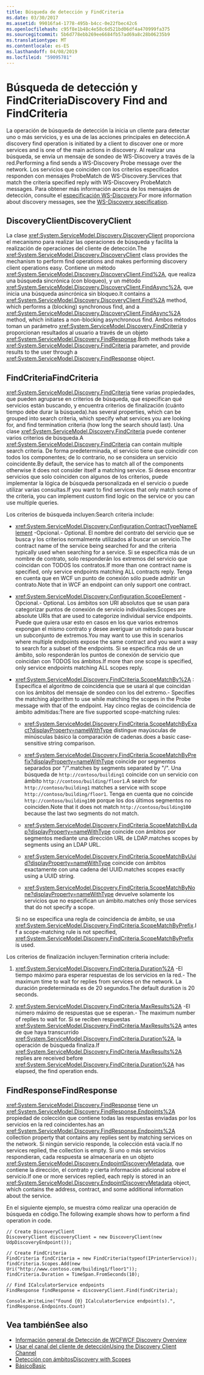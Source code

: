 ```yaml
---
title: Búsqueda de detección y FindCriteria
ms.date: 03/30/2017
ms.assetid: 99016fa4-1778-495b-b4cc-0e22fbec42c6
ms.openlocfilehash: c95f8e1b48c4e58c6d521bd06df4a470999fa375
ms.sourcegitcommit: 5b6d778ebb269ee6684fb57ad69a8c28b06235b9
ms.translationtype: MT
ms.contentlocale: es-ES
ms.lasthandoff: 04/08/2019
ms.locfileid: "59095781"
---
```

# <a name="discovery-find-and-findcriteria"></a><span data-ttu-id="3b947-102">Búsqueda de detección y FindCriteria</span><span class="sxs-lookup"><span data-stu-id="3b947-102">Discovery Find and FindCriteria</span></span>
<span data-ttu-id="3b947-103">La operación de búsqueda de detección la inicia un cliente para detectar uno o más servicios, y es una de las acciones principales en detección.</span><span class="sxs-lookup"><span data-stu-id="3b947-103">A discovery find operation is initiated by a client to discover one or more services and is one of the main actions in discovery.</span></span> <span data-ttu-id="3b947-104">Al realizar una búsqueda, se envía un mensaje de sondeo de WS-Discovery a través de la red.</span><span class="sxs-lookup"><span data-stu-id="3b947-104">Performing a find sends a WS-Discovery Probe message over the network.</span></span> <span data-ttu-id="3b947-105">Los servicios que coinciden con los criterios especificados responden con mensajes ProbeMatch de WS-Discovery.</span><span class="sxs-lookup"><span data-stu-id="3b947-105">Services that match the criteria specified reply with WS-Discovery ProbeMatch messages.</span></span> <span data-ttu-id="3b947-106">Para obtener más información acerca de los mensajes de detección, consulte el [especificación WS-Discovery](https://go.microsoft.com/fwlink/?LinkID=122347).</span><span class="sxs-lookup"><span data-stu-id="3b947-106">For more information about discovery messages, see the [WS-Discovery specification](https://go.microsoft.com/fwlink/?LinkID=122347).</span></span>  
  
## <a name="discoveryclient"></a><span data-ttu-id="3b947-107">DiscoveryClient</span><span class="sxs-lookup"><span data-stu-id="3b947-107">DiscoveryClient</span></span>  
 <span data-ttu-id="3b947-108">La clase <xref:System.ServiceModel.Discovery.DiscoveryClient> proporciona el mecanismo para realizar las operaciones de búsqueda y facilita la realización de operaciones del cliente de detección.</span><span class="sxs-lookup"><span data-stu-id="3b947-108">The <xref:System.ServiceModel.Discovery.DiscoveryClient> class provides the mechanism to perform find operations and makes performing discovery client operations easy.</span></span> <span data-ttu-id="3b947-109">Contiene un método <xref:System.ServiceModel.Discovery.DiscoveryClient.Find%2A>, que realiza una búsqueda sincrónica (con bloqueo), y un método <xref:System.ServiceModel.Discovery.DiscoveryClient.FindAsync%2A>, que inicia una búsqueda asincrónica sin bloqueo.</span><span class="sxs-lookup"><span data-stu-id="3b947-109">It contains a <xref:System.ServiceModel.Discovery.DiscoveryClient.Find%2A> method, which performs a (blocking) synchronous find, and a <xref:System.ServiceModel.Discovery.DiscoveryClient.FindAsync%2A> method, which initiates a non-blocking asynchronous find.</span></span> <span data-ttu-id="3b947-110">Ambos métodos toman un parámetro <xref:System.ServiceModel.Discovery.FindCriteria> y proporcionan resultados al usuario a través de un objeto <xref:System.ServiceModel.Discovery.FindResponse>.</span><span class="sxs-lookup"><span data-stu-id="3b947-110">Both methods take a <xref:System.ServiceModel.Discovery.FindCriteria> parameter, and provide results to the user through a <xref:System.ServiceModel.Discovery.FindResponse> object.</span></span>  
  
## <a name="findcriteria"></a><span data-ttu-id="3b947-111">FindCriteria</span><span class="sxs-lookup"><span data-stu-id="3b947-111">FindCriteria</span></span>  
 <xref:System.ServiceModel.Discovery.FindCriteria> <span data-ttu-id="3b947-112">tiene varias propiedades, que pueden agruparse en criterios de búsqueda, que especifican qué servicios están buscando, y encuentra criterios de finalización (cuánto tiempo debe durar la búsqueda).</span><span class="sxs-lookup"><span data-stu-id="3b947-112">has several properties, which can be grouped into search criteria, which specify what services you are looking for, and find termination criteria (how long the search should last).</span></span> <span data-ttu-id="3b947-113">Una clase <xref:System.ServiceModel.Discovery.FindCriteria> puede contener varios criterios de búsqueda.</span><span class="sxs-lookup"><span data-stu-id="3b947-113">A <xref:System.ServiceModel.Discovery.FindCriteria> can contain multiple search criteria.</span></span> <span data-ttu-id="3b947-114">De forma predeterminada, el servicio tiene que coincidir con todos los componentes; de lo contrario, no se considera un servicio coincidente.</span><span class="sxs-lookup"><span data-stu-id="3b947-114">By default, the service has to match all of the components otherwise it does not consider itself a matching service.</span></span> <span data-ttu-id="3b947-115">Si desea encontrar servicios que solo coinciden con algunos de los criterios, puede implementar la lógica de búsqueda personalizada en el servicio o puede utilizar varias consultas.</span><span class="sxs-lookup"><span data-stu-id="3b947-115">If you want to find services that only match some of the criteria, you can implement custom find logic on the service or you can use multiple queries.</span></span>  
  
 <span data-ttu-id="3b947-116">Los criterios de búsqueda incluyen:</span><span class="sxs-lookup"><span data-stu-id="3b947-116">Search criteria include:</span></span>  
  
-   <xref:System.ServiceModel.Discovery.Configuration.ContractTypeNameElement> <span data-ttu-id="3b947-117">-Opcional.</span><span class="sxs-lookup"><span data-stu-id="3b947-117">- Optional.</span></span> <span data-ttu-id="3b947-118">El nombre del contrato del servicio que se busca y los criterios normalmente utilizados al buscar un servicio.</span><span class="sxs-lookup"><span data-stu-id="3b947-118">The contract name of the service being searched for and the criteria typically used when searching for a service.</span></span> <span data-ttu-id="3b947-119">Si se especifica más de un nombre de contrato, solo responderán los extremos del servicio que coincidan con TODOS los contratos.</span><span class="sxs-lookup"><span data-stu-id="3b947-119">If more than one contract name is specified, only service endpoints matching ALL contracts reply.</span></span> <span data-ttu-id="3b947-120">Tenga en cuenta que en WCF un punto de conexión sólo puede admitir un contrato.</span><span class="sxs-lookup"><span data-stu-id="3b947-120">Note that in WCF an endpoint can only support one contract.</span></span>  
  
-   <xref:System.ServiceModel.Discovery.Configuration.ScopeElement> <span data-ttu-id="3b947-121">-Opcional.</span><span class="sxs-lookup"><span data-stu-id="3b947-121">- Optional.</span></span> <span data-ttu-id="3b947-122">Los ámbitos son URI absolutos que se usan para categorizar puntos de conexión de servicio individuales.</span><span class="sxs-lookup"><span data-stu-id="3b947-122">Scopes are absolute URIs that are used to categorize individual service endpoints.</span></span> <span data-ttu-id="3b947-123">Puede que quiera usar esto en casos en los que varios extremos expongan el mismo contrato y desee averiguar un método para buscar un subconjunto de extremos.</span><span class="sxs-lookup"><span data-stu-id="3b947-123">You may want to use this in scenarios where multiple endpoints expose the same contract and you want a way to search for a subset of the endpoints.</span></span> <span data-ttu-id="3b947-124">Si se especifica más de un ámbito, solo responderán los puntos de conexión de servicio que coincidan con TODOS los ámbitos.</span><span class="sxs-lookup"><span data-stu-id="3b947-124">If more than one scope is specified, only service endpoints matching ALL scopes reply.</span></span>  
  
-   <xref:System.ServiceModel.Discovery.FindCriteria.ScopeMatchBy%2A> <span data-ttu-id="3b947-125">: Especifica el algoritmo de coincidencia que se usará al que coincidan con los ámbitos del mensaje de sondeo con los del extremo.</span><span class="sxs-lookup"><span data-stu-id="3b947-125">- Specifies the matching algorithm to use while matching the scopes in the Probe message with that of the endpoint.</span></span> <span data-ttu-id="3b947-126">Hay cinco reglas de coincidencia de ámbito admitidas:</span><span class="sxs-lookup"><span data-stu-id="3b947-126">There are five supported scope-matching rules:</span></span>  
  
    -   <xref:System.ServiceModel.Discovery.FindCriteria.ScopeMatchByExact?displayProperty=nameWithType> <span data-ttu-id="3b947-127">distingue mayúsculas de minúsculas básico la comparación de cadenas.</span><span class="sxs-lookup"><span data-stu-id="3b947-127">does a basic case-sensitive string comparison.</span></span>  
  
    -   <xref:System.ServiceModel.Discovery.FindCriteria.ScopeMatchByPrefix?displayProperty=nameWithType> <span data-ttu-id="3b947-128">coincide por segmentos separados por "/".</span><span class="sxs-lookup"><span data-stu-id="3b947-128">matches by segments separated by "/".</span></span> <span data-ttu-id="3b947-129">Una búsqueda de `http://contoso/building1` coincide con un servicio con ámbito `http://contoso/building/floor1`.</span><span class="sxs-lookup"><span data-stu-id="3b947-129">A search for `http://contoso/building1` matches a service with scope `http://contoso/building/floor1`.</span></span> <span data-ttu-id="3b947-130">Tenga en cuenta que no coincide `http://contoso/building100` porque los dos últimos segmentos no coinciden.</span><span class="sxs-lookup"><span data-stu-id="3b947-130">Note that it does not match `http://contoso/building100` because the last two segments do not match.</span></span>  
  
    -   <xref:System.ServiceModel.Discovery.FindCriteria.ScopeMatchByLdap?displayProperty=nameWithType> <span data-ttu-id="3b947-131">coincide con ámbitos por segmentos mediante una dirección URL de LDAP.</span><span class="sxs-lookup"><span data-stu-id="3b947-131">matches scopes by segments using an LDAP URL.</span></span>  
  
    -   <xref:System.ServiceModel.Discovery.FindCriteria.ScopeMatchByUuid?displayProperty=nameWithType> <span data-ttu-id="3b947-132">coincide con ámbitos exactamente con una cadena del UUID.</span><span class="sxs-lookup"><span data-stu-id="3b947-132">matches scopes exactly using a UUID string.</span></span>  
  
    -   <xref:System.ServiceModel.Discovery.FindCriteria.ScopeMatchByNone?displayProperty=nameWithType> <span data-ttu-id="3b947-133">devuelve solamente los servicios que no especifican un ámbito.</span><span class="sxs-lookup"><span data-stu-id="3b947-133">matches only those services that do not specify a scope.</span></span>  
  
     <span data-ttu-id="3b947-134">Si no se especifica una regla de coincidencia de ámbito, se usa <xref:System.ServiceModel.Discovery.FindCriteria.ScopeMatchByPrefix>.</span><span class="sxs-lookup"><span data-stu-id="3b947-134">If a scope-matching rule is not specified, <xref:System.ServiceModel.Discovery.FindCriteria.ScopeMatchByPrefix> is used.</span></span>  
  
 <span data-ttu-id="3b947-135">Los criterios de finalización incluyen:</span><span class="sxs-lookup"><span data-stu-id="3b947-135">Termination criteria include:</span></span>  
  
1.  <xref:System.ServiceModel.Discovery.FindCriteria.Duration%2A> <span data-ttu-id="3b947-136">-El tiempo máximo para esperar respuestas de los servicios en la red.</span><span class="sxs-lookup"><span data-stu-id="3b947-136">- The maximum time to wait for replies from services on the network.</span></span> <span data-ttu-id="3b947-137">La duración predeterminada es de 20 segundos.</span><span class="sxs-lookup"><span data-stu-id="3b947-137">The default duration is 20 seconds.</span></span>  
  
2.  <xref:System.ServiceModel.Discovery.FindCriteria.MaxResults%2A> <span data-ttu-id="3b947-138">-El número máximo de respuestas que se esperan.</span><span class="sxs-lookup"><span data-stu-id="3b947-138">- The maximum number of replies to wait for.</span></span> <span data-ttu-id="3b947-139">Si se reciben respuestas <xref:System.ServiceModel.Discovery.FindCriteria.MaxResults%2A> antes de que haya transcurrido <xref:System.ServiceModel.Discovery.FindCriteria.Duration%2A>, la operación de búsqueda finaliza.</span><span class="sxs-lookup"><span data-stu-id="3b947-139">If <xref:System.ServiceModel.Discovery.FindCriteria.MaxResults%2A> replies are received before <xref:System.ServiceModel.Discovery.FindCriteria.Duration%2A> has elapsed, the find operation ends.</span></span>  
  
## <a name="findresponse"></a><span data-ttu-id="3b947-140">FindResponse</span><span class="sxs-lookup"><span data-stu-id="3b947-140">FindResponse</span></span>  
 <xref:System.ServiceModel.Discovery.FindResponse> <span data-ttu-id="3b947-141">tiene un <xref:System.ServiceModel.Discovery.FindResponse.Endpoints%2A> propiedad de colección que contiene todas las respuestas enviadas por los servicios en la red coincidentes.</span><span class="sxs-lookup"><span data-stu-id="3b947-141">has an <xref:System.ServiceModel.Discovery.FindResponse.Endpoints%2A> collection property that contains any replies sent by matching services on the network.</span></span> <span data-ttu-id="3b947-142">Si ningún servicio responde, la colección está vacía.</span><span class="sxs-lookup"><span data-stu-id="3b947-142">If no services replied, the collection is empty.</span></span> <span data-ttu-id="3b947-143">Si uno o más servicios respondieran, cada respuesta se almacenaría en un objeto <xref:System.ServiceModel.Discovery.EndpointDiscoveryMetadata>, que contiene la dirección, el contrato y cierta información adicional sobre el servicio.</span><span class="sxs-lookup"><span data-stu-id="3b947-143">If one or more services replied, each reply is stored in an <xref:System.ServiceModel.Discovery.EndpointDiscoveryMetadata> object, which contains the address, contract, and some additional information about the service.</span></span>  
  
 <span data-ttu-id="3b947-144">En el siguiente ejemplo, se muestra cómo realizar una operación de búsqueda en código.</span><span class="sxs-lookup"><span data-stu-id="3b947-144">The following example shows how to perform a find operation in code.</span></span>  
  
```  
// Create DiscoveryClient  
DiscoveryClient discoveryClient = new DiscoveryClient(new UdpDiscoveryEndpoint());  
  
// Create FindCriteria  
FindCriteria findCriteria = new FindCriteria(typeof(IPrinterService));  
findCriteria.Scopes.Add(new Uri("http://www.contoso.com/building1/floor1"));  
findCriteria.Duration = TimeSpan.FromSeconds(10);   
  
// Find ICalculatorService endpoints              
FindResponse findResponse = discoveryClient.Find(findCriteria);  
  
Console.WriteLine("Found {0} ICalculatorService endpoint(s).", findResponse.Endpoints.Count)  
```  
  
## <a name="see-also"></a><span data-ttu-id="3b947-145">Vea también</span><span class="sxs-lookup"><span data-stu-id="3b947-145">See also</span></span>

- [<span data-ttu-id="3b947-146">Información general de Detección de WCF</span><span class="sxs-lookup"><span data-stu-id="3b947-146">WCF Discovery Overview</span></span>](../../../../docs/framework/wcf/feature-details/wcf-discovery-overview.md)
- [<span data-ttu-id="3b947-147">Usar el canal del cliente de detección</span><span class="sxs-lookup"><span data-stu-id="3b947-147">Using the Discovery Client Channel</span></span>](../../../../docs/framework/wcf/feature-details/using-the-discovery-client-channel.md)
- [<span data-ttu-id="3b947-148">Detección con ámbitos</span><span class="sxs-lookup"><span data-stu-id="3b947-148">Discovery with Scopes</span></span>](../../../../docs/framework/wcf/samples/discovery-with-scopes-sample.md)
- [<span data-ttu-id="3b947-149">Básico</span><span class="sxs-lookup"><span data-stu-id="3b947-149">Basic</span></span>](../../../../docs/framework/wcf/samples/basic-sample.md)
